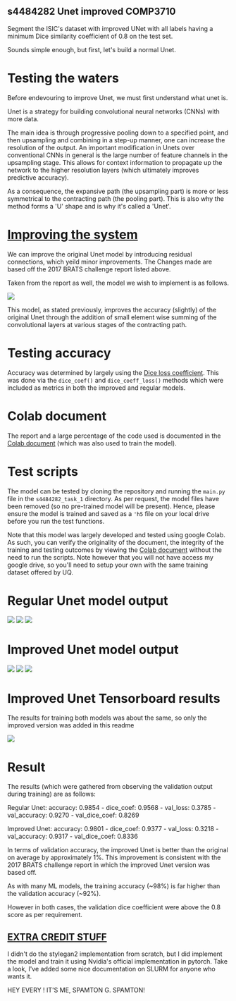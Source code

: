 ## s4484282 Unet improved COMP3710

Segment the ISIC's dataset with improved UNet with all labels having a minimum
Dice similarity coefficient of 0.8 on the test set.

Sounds simple enough, but first, let's build a normal Unet.

# Testing the waters

Before endevouring to improve Unet, we must first understand what unet is.

Unet is a strategy for building convolutional neural networks (CNNs) with more data.

The main idea is through progressive pooling down to a specified point, and then upsampling and combining in a step-up manner, one can increase the resolution of the output.
An important modification in Unets over conventional CNNs in general is the large number of feature channels in the upsampling stage.
This allows for context information to propagate up the network to the higher resolution layers (which ultimately improves predictive accuracy).

As a consequence, the expansive path (the upsampling part) is more or less symmetrical to the contracting path (the pooling part). This is also why the method forms a 'U' shape and is why it's called a 'Unet'.

# [Improving the system](https://arxiv.org/pdf/1802.10508v1.pdf)

We can improve the original Unet model by introducing residual connections, which yeild minor improvements.
The Changes made are based off the 2017 BRATS challenge report listed above.

Taken from the report as well, the model we wish to implement is as follows.

![](https://github.com/Despicable-bee/PatternFlow/blob/s4484282_task_1_unet_improved/recognition/MySolution/s4484282_task_1/example_output/thing_we_implemented.PNG)

This model, as stated previously, improves the accuracy (slightly) of the original Unet through the addition of small element wise summing of the convolutional layers at various stages of the contracting path.

# Testing accuracy
Accuracy was determined by largely using the [Dice loss coefficient](https://en.wikipedia.org/wiki/S%C3%B8rensen%E2%80%93Dice_coefficient). This was done via the `dice_coef()` and `dice_coeff_loss()` methods which were included as metrics in both the improved and regular models. 

# Colab document

The report and a large percentage of the code used is documented in the [Colab document](https://colab.research.google.com/drive/1YwaXD-fa3LNqCvG4Pb1gB-krDDrrUhF-?usp=sharing) (which was also used to train the model).

# Test scripts

The model can be tested by cloning the repository and running the `main.py` file in the `s4484282_task_1` directory. As per request, the model files have been removed (so no pre-trained model will be present). Hence, please ensure the
model is trained and saved as a `'h5` file on your local drive before you run the test functions.

Note that this model was largely developed and tested using google Colab. As such, you can verify the originality of the document, the integrity of the training and testing outcomes by viewing the [Colab document](https://colab.research.google.com/drive/1YwaXD-fa3LNqCvG4Pb1gB-krDDrrUhF-?usp=sharing) without the need to run the scripts. Note however that you will not have access my google drive, so you'll need to setup your own with the same training dataset offered by UQ.

# Regular Unet model output

![](https://github.com/Despicable-bee/PatternFlow/blob/s4484282_task_1_unet_improved/recognition/MySolution/s4484282_task_1/example_output/regular_out_1.PNG)
![](https://github.com/Despicable-bee/PatternFlow/blob/s4484282_task_1_unet_improved/recognition/MySolution/s4484282_task_1/example_output/regular_out_2.PNG)
![](https://github.com/Despicable-bee/PatternFlow/blob/s4484282_task_1_unet_improved/recognition/MySolution/s4484282_task_1/example_output/regular_out_3.PNG)

# Improved Unet model output
![](https://github.com/Despicable-bee/PatternFlow/blob/s4484282_task_1_unet_improved/recognition/MySolution/s4484282_task_1/example_output/Improved_out_1.PNG)
![](https://github.com/Despicable-bee/PatternFlow/blob/s4484282_task_1_unet_improved/recognition/MySolution/s4484282_task_1/example_output/Improved_out_2.PNG)
![](https://github.com/Despicable-bee/PatternFlow/blob/s4484282_task_1_unet_improved/recognition/MySolution/s4484282_task_1/example_output/Improved_out_3.PNG)

# Improved Unet Tensorboard results
The results for training both models was about the same, so only the improved version was added in this readme

![](https://github.com/Despicable-bee/PatternFlow/blob/s4484282_task_1_unet_improved/recognition/MySolution/s4484282_task_1/example_output/improved_tensorboard_out.PNG)

# Result

The results (which were gathered from observing the validation output during training) are as follows:

Regular Unet:
accuracy: 0.9854 - dice_coef: 0.9568 - val_loss: 0.3785 - val_accuracy: 0.9270 - val_dice_coef: 0.8269

Improved Unet:
accuracy: 0.9801 - dice_coef: 0.9377 - val_loss: 0.3218 - val_accuracy: 0.9317 - val_dice_coef: 0.8336

In terms of validation accuracy, the improved Unet is better than the original on average by approximately 1%.
This improvement is consistent with the 2017 BRATS challenge report in which the improved Unet version was based off.

As with many ML models, the training accuracy (~98%) is far higher than the validation accuracy (~92%).

However in both cases, the validation dice coefficient were above the 0.8 score as per requirement.

## [EXTRA CREDIT STUFF](https://colab.research.google.com/drive/1NYo8jk9Rxc8qzklIroveVWH7CO-22n_6?usp=sharing)

I didn't do the stylegan2 implementation from scratch, but I did implement the model and train it using Nvidia's official implementation in pytorch. Take a look, I've added some nice documentation on SLURM for anyone who wants it.

HEY EVERY      !
IT'S ME, SPAMTON G. SPAMTON!